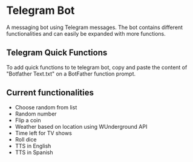 # Telegram Bot
A messaging bot using Telegram messages. The bot contains different functionalities and can easily be expanded with more functions.

## Telegram Quick Functions
To add quick functions to te telegram bot, copy and paste the content of "Botfather Text.txt" on a BotFather function prompt.

## Current functionalities
- Choose random from list
- Random number
- Flip a coin
- Weather based on location using WUnderground API
- Time left for TV shows
- Roll dice
- TTS in English
- TTS in Spanish

